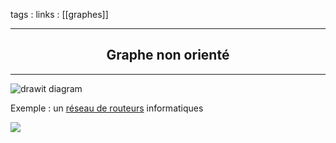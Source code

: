 tags : 
links : [[graphes]]

****

<h2 style="text-align: center;"> Graphe non orienté </h2>

****


![](https://info.blaisepascal.fr/wp-content/uploads/2021/01/drawit-diagram-107.png "drawit diagram")

Exemple : un [réseau de routeurs](https://info.blaisepascal.fr/nsi-protocoles-de-routage) informatiques

![](https://info.blaisepascal.fr/wp-content/uploads/2019/12/Reseau_8_routeurs.png)